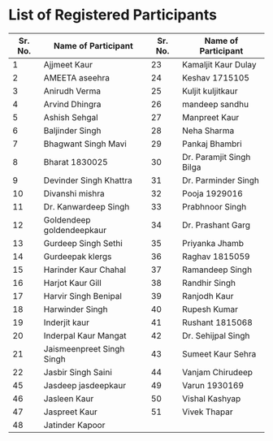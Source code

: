# List of Registered Participants

|Sr. No. | Name of Participant | Sr. No. | Name of Participant |
| --- | --- | --- | --- |
|1|	Ajjmeet Kaur|	23|	Kamaljit Kaur Dulay|
|2|	AMEETA aseehra	|24|	Keshav 1715105|
|3|	Anirudh Verma	|25|	Kuljit kuljitkaur|
|4|	Arvind Dhingra	|26|	mandeep sandhu|
|5|	Ashish Sehgal	|27|	Manpreet Kaur|
|6|	Baljinder Singh	|28|	Neha Sharma|
|7|	Bhagwant Singh Mavi|29|	Pankaj Bhambri|
|8|	Bharat 1830025|30|	Dr. Paramjit Singh Bilga|
|9|	Devinder Singh Khattra	|31|	Dr. Parminder Singh|
|10|	Divanshi mishra|	32|	Pooja 1929016|
|11|	Dr. Kanwardeep Singh|	33|	Prabhnoor Singh|
|12|	Goldendeep goldendeepkaur|34|	Dr. Prashant Garg|
|13|	Gurdeep Singh Sethi	|35|	Priyanka Jhamb|
|14|	Gurdeepak klergs	|36|	Raghav 1815059|
|15|	Harinder Kaur Chahal	|37|	Ramandeep Singh|
|16|	Harjot Kaur Gill|	38|	Randhir Singh|
|17|	Harvir Singh Benipal|39|	Ranjodh Kaur|
|18|	Harwinder Singh	|40|	Rupesh Kumar|
|19|	Inderjit kaur	|41|	Rushant 1815068|
|20|	Inderpal Kaur Mangat	|42|	Dr. Sehijpal Singh|
|21|	Jaismeenpreet Singh Singh	|43|	Sumeet Kaur Sehra|
|22|	Jasbir Singh Saini	|44|	Vanjam Chirudeep|
|45|	Jasdeep jasdeepkaur|49|	Varun 1930169|
|46|	Jasleen Kaur	|50|	Vishal Kashyap|
|47|	Jaspreet Kaur	|51|	Vivek Thapar|
|48|	Jatinder Kapoor		| | |
